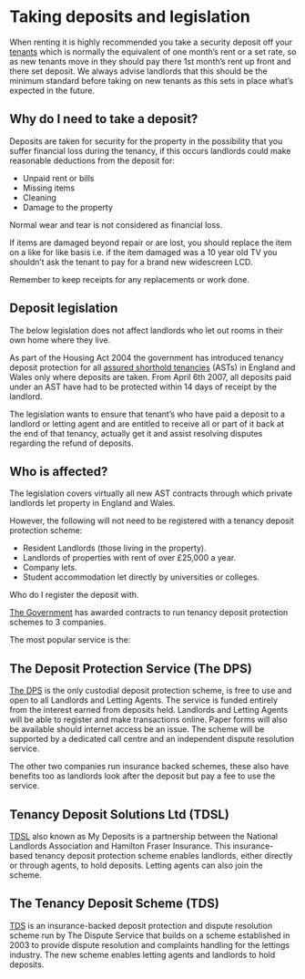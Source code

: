 Taking deposits and legislation
===============================
When renting it is highly recommended you take a security deposit off your [tenants](/p15) which is normally the equivalent of one month’s rent or a set rate, so as new tenants move in they should pay there 1st month’s rent up front and there set deposit. We always advise landlords that this should be the minimum standard before taking on new tenants as this sets in place what’s expected in the future.


Why do I need to take a deposit?
--------------------------------


Deposits are taken for security for the property in the possibility that you suffer financial loss during the tenancy, if this occurs landlords could make reasonable deductions from the deposit for:


* Unpaid rent or bills
* Missing items
* Cleaning
* Damage to the property


Normal wear and tear is not considered as financial loss.


If items are damaged beyond repair or are lost, you should replace the item on a like for like basis i.e. if the item damaged was a 10 year old TV you shouldn’t ask the tenant to pay for a brand new widescreen LCD.


Remember to keep receipts for any replacements or work done.


Deposit legislation
-------------------


The below legislation does not affect landlords who let out rooms in their own home where they live.


As part of the Housing Act 2004 the government has introduced tenancy deposit protection for all [assured shorthold tenancies](/ta-shorthold) (ASTs) in England and Wales only where deposits are taken. From April 6th 2007, all deposits paid under an AST have had to be protected within 14 days of receipt by the landlord.


The legislation wants to ensure that tenant’s who have paid a deposit to a landlord or letting agent and are entitled to receive all or part of it back at the end of that tenancy, actually get it and assist resolving disputes regarding the refund of deposits.


Who is affected?
----------------


The legislation covers virtually all new AST contracts through which private landlords let property in England and Wales.


However, the following will not need to be registered with a tenancy deposit protection scheme:


* Resident Landlords (those living in the property).
* Landlords of properties with rent of over £25,000 a year.
* Company lets.
* Student accommodation let directly by universities or colleges.


Who do I register the deposit with.


[The Government](https://www.gov.uk/tenancy-deposit-protection) has awarded contracts to run tenancy deposit protection schemes to 3 companies.


The most popular service is the:


The Deposit Protection Service (The DPS)
----------------------------------------


[The DPS](http://www.depositprotection.com/) is the only custodial deposit protection scheme, is free to use and open to all Landlords and Letting Agents. The service is funded entirely from the interest earned from deposits held. Landlords and Letting Agents will be able to register and make transactions online. Paper forms will also be available should internet access be an issue. The scheme will be supported by a dedicated call centre and an independent dispute resolution service.


The other two companies run insurance backed schemes, these also have benefits too as landlords look after the deposit but pay a fee to use the service.


Tenancy Deposit Solutions Ltd (TDSL)
------------------------------------


[TDSL](http://www.mydeposits.co.uk/) also known as My Deposits is a partnership between the National Landlords Association and Hamilton Fraser Insurance. This insurance-based tenancy deposit protection scheme enables landlords, either directly or through agents, to hold deposits. Letting agents can also join the scheme.


The Tenancy Deposit Scheme (TDS)
--------------------------------


[TDS](http://www.thedisputeservice.co.uk) is an insurance-backed deposit protection and dispute resolution scheme run by The Dispute Service that builds on a scheme established in 2003 to provide dispute resolution and complaints handling for the lettings industry. The new scheme enables letting agents and landlords to hold deposits.


